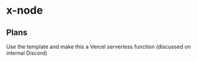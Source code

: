 # x-node

## Plans

Use the template and make this a Vercel serverless function (discussed on internal Discord)
